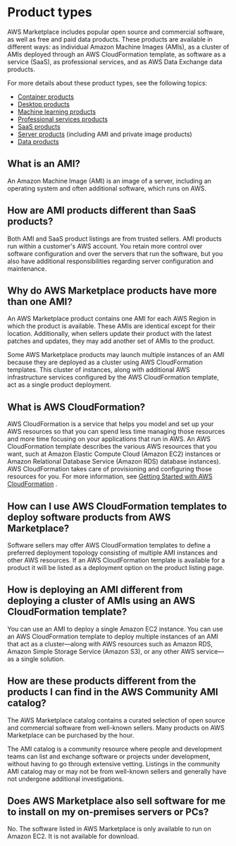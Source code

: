 # Product types<a name="buyer-product-types"></a>

AWS Marketplace includes popular open source and commercial software, as well as free and paid data products\. These products are available in different ways: as individual Amazon Machine Images \(AMIs\), as a cluster of AMIs deployed through an AWS CloudFormation template, as software as a service \(SaaS\), as professional services, and as AWS Data Exchange data products\.

For more details about these product types, see the following topics:
+ [Container products](buyer-what-is-aws-marketplace-for-containers.md)
+ [Desktop products](buyer-desktop-products.md)
+ [Machine learning products](aws-machine-learning-marketplace.md)
+ [Professional services products](buyer-proserv-products.md)
+ [SaaS products](buyer-saas-products.md)
+ [Server products](buyer-server-products.md) \(including AMI and private image products\)
+ [Data products](buyer-data-products.md)

## What is an AMI?<a name="what-is-an-ami"></a>

An Amazon Machine Image \(AMI\) is an image of a server, including an operating system and often additional software, which runs on AWS\. 

## How are AMI products different than SaaS products?<a name="how-are-ami-products-different-than-saas-products"></a>

 Both AMI and SaaS product listings are from trusted sellers\. AMI products run within a customer's AWS account\. You retain more control over software configuration and over the servers that run the software, but you also have additional responsibilities regarding server configuration and maintenance\. 

## Why do AWS Marketplace products have more than one AMI?<a name="why-do-aws-marketplace-products-have-more-than-one-ami"></a>

 An AWS Marketplace product contains one AMI for each AWS Region in which the product is available\. These AMIs are identical except for their location\. Additionally, when sellers update their product with the latest patches and updates, they may add another set of AMIs to the product\. 

 Some AWS Marketplace products may launch multiple instances of an AMI because they are deployed as a cluster using AWS CloudFormation templates\. This cluster of instances, along with additional AWS infrastructure services configured by the AWS CloudFormation template, act as a single product deployment\. 

## What is AWS CloudFormation?<a name="what-is-aws-cloudformation"></a>

 AWS CloudFormation is a service that helps you model and set up your AWS resources so that you can spend less time managing those resources and more time focusing on your applications that run in AWS\. An AWS CloudFormation template describes the various AWS resources that you want, such at Amazon Elastic Compute Cloud \(Amazon EC2\) instances or Amazon Relational Database Service \(Amazon RDS\) database instances\)\. AWS CloudFormation takes care of provisioning and configuring those resources for you\. For more information, see [Getting Started with AWS CloudFormation](https://docs.aws.amazon.com/AWSCloudFormation/latest/UserGuide/GettingStarted.html) \. 

## How can I use AWS CloudFormation templates to deploy software products from AWS Marketplace?<a name="how-can-i-use-aws-cloudformation-templates-to-deploy-software-products-from-aws-marketplace"></a>

Software sellers may offer AWS CloudFormation templates to define a preferred deployment topology consisting of multiple AMI instances and other AWS resources\. If an AWS CloudFormation template is available for a product it will be listed as a deployment option on the product listing page\. 

## How is deploying an AMI different from deploying a cluster of AMIs using an AWS CloudFormation template?<a name="how-is-deploying-an-ami-different-from-deploying-a-cluster-of-amis-using-an-aws-cloudformation-template"></a>

You can use an AMI to deploy a single Amazon EC2 instance\. You can use an AWS CloudFormation template to deploy multiple instances of an AMI that act as a cluster—along with AWS resources such as Amazon RDS, Amazon Simple Storage Service \(Amazon S3\), or any other AWS service—as a single solution\. 

## How are these products different from the products I can find in the AWS Community AMI catalog?<a name="how-are-these-products-different-than-the-products-i-can-find-in-the-aws-community-ami-catalog"></a>

The AWS Marketplace catalog contains a curated selection of open source and commercial software from well\-known sellers\. Many products on AWS Marketplace can be purchased by the hour\. 

 The AMI catalog is a community resource where people and development teams can list and exchange software or projects under development, without having to go through extensive vetting\. Listings in the community AMI catalog may or may not be from well\-known sellers and generally have not undergone additional investigations\. 

## Does AWS Marketplace also sell software for me to install on my on\-premises servers or PCs?<a name="does-aws-marketplace-also-sell-software-for-me-to-install-on-my-on-premises-servers-or-pcs"></a>

 No\. The software listed in AWS Marketplace is only available to run on Amazon EC2\. It is not available for download\. 